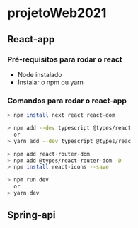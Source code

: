 # projetoWeb2021

## React-app

### Pré-requisitos para rodar o react
 
 * Node instalado
 * Instalar o npm ou yarn

### Comandos para rodar o react-app

```bash
> npm install next react react-dom

> npm add --dev typescript @types/react 
  or
> yarn add --dev typescript @types/reac

> npm add react-router-dom
> npm add @types/react-router-dom -D
> npm install react-icons --save

> npm run dev
  or 
> yarn dev
```

## Spring-api
